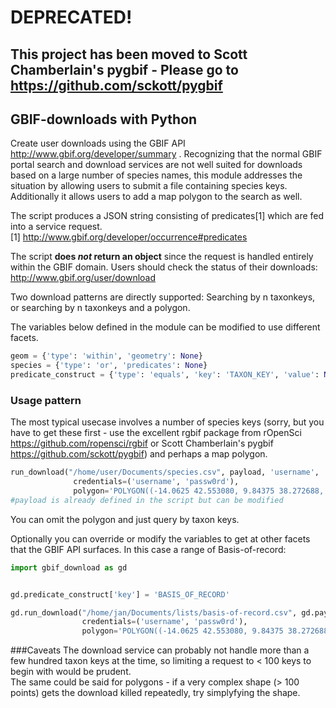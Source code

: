 DEPRECATED!
==========
This project has been moved to Scott Chamberlain's **pygbif** - Please go to https://github.com/sckott/pygbif  
----

## GBIF-downloads with Python 
Create user downloads using the GBIF API http://www.gbif.org/developer/summary . Recognizing that the normal GBIF portal search and download services are not well suited for downloads based on a large number of species names, this module addresses the situation by allowing users to submit a file containing species keys. Additionally it allows users to add a map polygon to the search as well.   

The script produces a JSON string consisting of predicates[1] which are fed into a service request.</br>
[1] http://www.gbif.org/developer/occurrence#predicates


The script **does *not* return an object** since the request is handled entirely within the GBIF domain. Users should check the status of their downloads: http://www.gbif.org/user/download


Two download patterns are directly supported: Searching by n taxonkeys, or searching by n taxonkeys and a polygon.

The variables below defined in the module can be modified to use different facets.

```python
geom = {'type': 'within', 'geometry': None}
species = {'type': 'or', 'predicates': None}
predicate_construct = {'type': 'equals', 'key': 'TAXON_KEY', 'value': None}
```

### Usage pattern
The most typical usecase involves a number of species keys (sorry, but you have to get these first - use the excellent rgbif package from rOpenSci https://github.com/ropensci/rgbif or Scott Chamberlain's pygbif https://github.com/sckott/pygbif) and perhaps a map polygon.

```python
run_download("/home/user/Documents/species.csv", payload, 'username', 'user@mail.org', 
              credentials=('username', 'passw0rd'), 
              polygon='POLYGON((-14.0625 42.553080, 9.84375 38.272688, -7.03125 26.431228, -14.0625 42.553080))')
#payload is already defined in the script but can be modified
```
You can omit the polygon and just query by taxon keys.

Optionally you can override or modify the variables to get at other facets that the GBIF API surfaces. In this case a range of Basis-of-record:

```python
import gbif_download as gd


gd.predicate_construct['key'] = 'BASIS_OF_RECORD'

gd.run_download("/home/jan/Documents/lists/basis-of-record.csv", gd.payload, 'username', 'user@mail.org', 
                credentials=('username', 'passw0rd'), 
                polygon='POLYGON((-14.0625 42.553080, 9.84375 38.272688, -7.03125 26.431228, -14.0625 42.553080))')
```
###Caveats
The download service can probably not handle more than a few hundred taxon keys at the time, so limiting a request to < 100 keys to begin with would be prudent.</br>
The same could be said for polygons - if a very complex shape (> 100 points) gets the download killed repeatedly, try simplyfying the shape.

